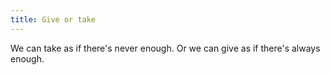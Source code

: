 ```yaml
---
title: Give or take
---
```


We can take as if there's never enough. Or we can give as if there's always enough.
